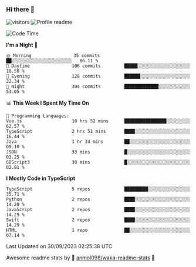 ### Hi there 👋  
![visitors](https://visitor-badge.laobi.icu/badge?page_id=leverglowh) ![Profile readme](https://github.com/leverglowh/leverglowh/workflows/Profile%20readme/badge.svg?branch=master)

<!--START_SECTION:waka-->
![Code Time](http://img.shields.io/badge/Code%20Time-2%2C388%20hrs%2010%20mins-blue)

**I'm a Night 🦉** 

```text
🌞 Morning                35 commits          ██░░░░░░░░░░░░░░░░░░░░░░░   06.11 % 
🌆 Daytime                106 commits         █████░░░░░░░░░░░░░░░░░░░░   18.50 % 
🌃 Evening                128 commits         ██████░░░░░░░░░░░░░░░░░░░   22.34 % 
🌙 Night                  304 commits         █████████████░░░░░░░░░░░░   53.05 % 
```


📊 **This Week I Spent My Time On** 

```text
💬 Programming Languages: 
Vue.js                   10 hrs 52 mins      ████████████████░░░░░░░░░   62.57 % 
TypeScript               2 hrs 51 mins       ████░░░░░░░░░░░░░░░░░░░░░   16.44 % 
Java                     1 hr 34 mins        ██░░░░░░░░░░░░░░░░░░░░░░░   09.10 % 
JSON                     33 mins             █░░░░░░░░░░░░░░░░░░░░░░░░   03.25 % 
GDScript3                30 mins             █░░░░░░░░░░░░░░░░░░░░░░░░   02.91 % 
```

**I Mostly Code in TypeScript** 

```text
TypeScript               5 repos             █████████░░░░░░░░░░░░░░░░   35.71 % 
Python                   2 repos             ████░░░░░░░░░░░░░░░░░░░░░   14.29 % 
JavaScript               2 repos             ████░░░░░░░░░░░░░░░░░░░░░   14.29 % 
Swift                    2 repos             ████░░░░░░░░░░░░░░░░░░░░░   14.29 % 
HTML                     1 repo              ██░░░░░░░░░░░░░░░░░░░░░░░   07.14 % 
```




 Last Updated on 30/09/2023 02:25:38 UTC
<!--END_SECTION:waka-->


Awesome readme stats by :star2: [anmol098/waka-readme-stats](https://github.com/anmol098/waka-readme-stats) :star2:
